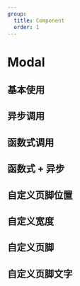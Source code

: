 ```yaml
---
group:
  title: Component
  order: 1
---
```


# Modal

## 基本使用

<code src="./document/basic.tsx"></code>

## 异步调用

<code src="./document/async.tsx"></code>

## 函数式调用

<code src="./document/function.tsx"></code>

## 函数式 + 异步

<code src="./document/asyncFunc.tsx"></code>

## 自定义页脚位置

<code src="./document/position.tsx"></code>

## 自定义宽度

<code src="./document/width.tsx"></code>

## 自定义页脚

<code src="./document/footer.tsx"></code>

## 自定义页脚文字

<code src="./document/text.tsx"></code>
